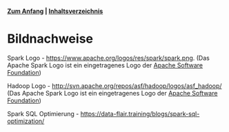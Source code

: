 #### [Zum Anfang](README.md "Hier gelangen Sie zur Startseite") | [Inhaltsverzeichnis](00_Inhaltsverzeichnis.md "Hier gelangen Sie zum Inhaltsverzeichnis")

# Bildnachweise

Spark Logo - https://www.apache.org/logos/res/spark/spark.png. (Das Apache Spark Logo ist ein eingetragenes Logo
der [Apache Software Foundation](https://www.apache.org/ "Hier geht es zur Webseite der Apache Spark Foundation"))

Hadoop Logo - http://svn.apache.org/repos/asf/hadoop/logos/asf_hadoop/ (Das Apache Spark Logo ist ein eingetragenes Logo
der [Apache Software Foundation](https://www.apache.org/ "Hier geht es zur Webseite der Apache Spark Foundation"))

Spark SQL Optimierung - https://data-flair.training/blogs/spark-sql-optimization/

